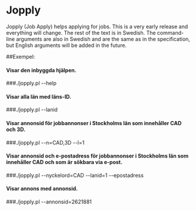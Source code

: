 # Jopply
Jopply (Job Apply) helps applying for jobs. This is a very early release
and everything will change. The rest of the text is in Swedish. The
command-line arguments are also in Swedish and are the same as in
the specification, but English arguments will be added in the future.

##Exempel:
#### Visar den inbyggda hjälpen.
###./jopply.pl --help

#### Visar alla län med läns-ID.
###./jopply.pl --lanid

#### Visar annonsid för jobbannonser i Stockholms län som innehåller CAD och 3D.
###./jopply.pl --n=CAD,3D --l=1

#### Visar annonsid och e-postadress för jobbannonser i Stockholms län som innehåller CAD och som är sökbara via e-post.
###./jopply.pl --nyckelord=CAD --lanid=1 --epostadress

#### Visar annons med annonsid.
###./jopply.pl --annonsid=2621881